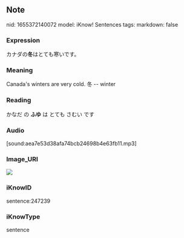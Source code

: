 ## Note
nid: 1655372140072
model: iKnow! Sentences
tags: 
markdown: false

### Expression
カナダの<b>冬</b>はとても寒いです。

### Meaning
Canada's winters are very cold.
冬 -- winter

### Reading
かなだ の <b>ふゆ</b> は とても さむい です

### Audio
[sound:aea7e53d38afa74bcb24698b4e63fb11.mp3]

### Image_URI
<img src="77b8bbcda36b7fd6e417f75d45443fa1.jpg">

### iKnowID
sentence:247239

### iKnowType
sentence
